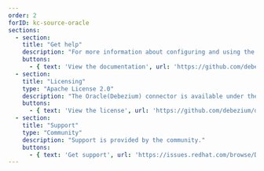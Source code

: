 ```yaml
---
order: 2
forID: kc-source-oracle
sections:
  - section:
    title: "Get help"
    description: "For more information about configuring and using the connector, see the documentation."
    buttons:
      - { text: 'View the documentation', url: 'https://github.com/debezium/debezium/tree/main/debezium-connector-oracle' }
  - section:
    title: "Licensing"
    type: "Apache License 2.0"
    description: "The Oracle(Debezium) connector is available under the Apache License 2.0 license."
    buttons:
      - { text: 'View the license', url: 'https://github.com/debezium/debezium/blob/main/LICENSE.txt' }
  - section:
    title: "Support"
    type: "Community"
    description: "Support is provided by the community."
    buttons:
      - { text: 'Get support', url: 'https://issues.redhat.com/browse/DBZ' }
---
```

